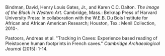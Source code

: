 Bindman, David, Henry Louis Gates, Jr., and Karen C.C. Dalton. _The Image of the Black in Western Art_. Cambridge, Mass.: Belknap Press of Harvard University Press: In collaboration with the W.E.B. Du Bois Institute for African and African American Research; Houston, Tex.: Menil Collection, 2010-.

Pastoors, Andreas et al. "Tracking in Caves: Experience based reading of Pleistocene human footprints in French caves." _Cambridge Archaeological Journal_ (2015): 1-14.
